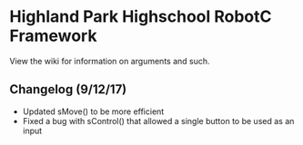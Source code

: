 # Highland Park Highschool RobotC Framework
View the wiki for information on arguments and such.

## Changelog (9/12/17)
- Updated sMove() to be more efficient  
- Fixed a bug with sControl() that allowed a single button to be used as an input